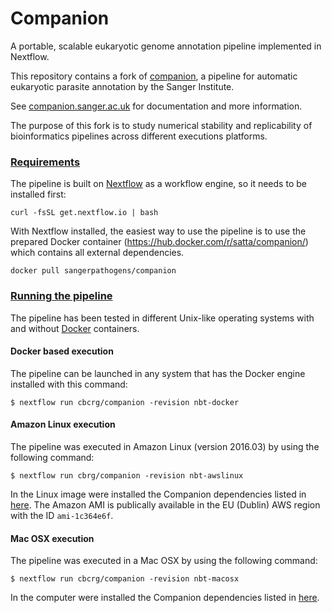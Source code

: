# Companion

A portable, scalable eukaryotic genome annotation pipeline implemented in Nextflow.

This repository contains a fork of [companion](https://github.com/sanger-pathogens/companion), 
a pipeline for automatic eukaryotic parasite annotation by the Sanger Institute. 

See [companion.sanger.ac.uk](http://companion.sanger.ac.uk) for documentation and more information. 

The purpose of this fork is to study numerical stability and replicability of bioinformatics 
pipelines across different executions platforms.
 

### [Requirements](#requirements)

The pipeline is built on [Nextflow](http://nextflow.io) as a workflow engine, so it needs to be installed first:
```
curl -fsSL get.nextflow.io | bash
```

With Nextflow installed, the easiest way to use the pipeline is to use the prepared Docker container (https://hub.docker.com/r/satta/companion/) which contains all external dependencies.

```
docker pull sangerpathogens/companion
```

### [Running the pipeline](#running)

The pipeline has been tested in different Unix-like operating systems with and without [Docker](https://www.docker.com/) containers.


#### Docker based execution  

The pipeline can be launched in any system that has the Docker engine installed with this command: 

```
$ nextflow run cbcrg/companion -revision nbt-docker
```

#### Amazon Linux execution 

The pipeline was executed in Amazon Linux (version 2016.03) by using the following command:

```
$ nextflow run cbrg/companion -revision nbt-awslinux
```

In the Linux image were installed the Companion dependencies listed in [here](Dockerfile). The Amazon AMI 
is publically available in the EU (Dublin) AWS region with the ID `ami-1c364e6f`. 

 
#### Mac OSX execution 

The pipeline was executed in a Mac OSX by using the following command:

```
$ nextflow run cbcrg/companion -revision nbt-macosx
```

In the computer were installed the Companion dependencies listed in [here](Dockerfile).

